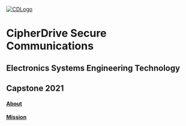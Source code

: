 [![CDLogo](https://cipherdrive.github.io/cdLogo.png)](https://github.com)
# CipherDrive Secure Communications

## Electronics Systems Engineering Technology

## Capstone 2021

#### [About](https://cipherdrive.github.io/About)
#### [Mission](https://cipherdrive.github.io/Mission)

